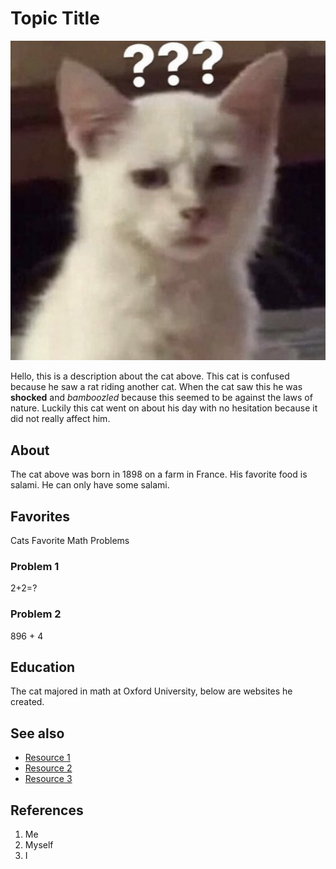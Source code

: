 # Topic Title
![cat](cat.jpeg)

Hello, this is a description about the cat above. This cat is confused because he saw a rat riding another cat. When the cat saw this he was **shocked** and *bamboozled* because this seemed to be against the laws of nature. Luckily this cat went on about his day with no hesitation because it did not really affect him.


## About
The cat above was born in 1898 on a farm in France. His favorite food is salami. He can only have some salami.

## Favorites
Cats Favorite Math Problems
### Problem 1
2+2=?
### Problem 2
896 + 4

## Education
The cat majored in math at Oxford University, below are websites he created.

## See also
- [Resource 1](https://www.google.com/)
- [Resource 2](https://www.bing.com/)
- [Resource 3](https://www.yahoo.com/)

## References
1. Me
2. Myself
3. I